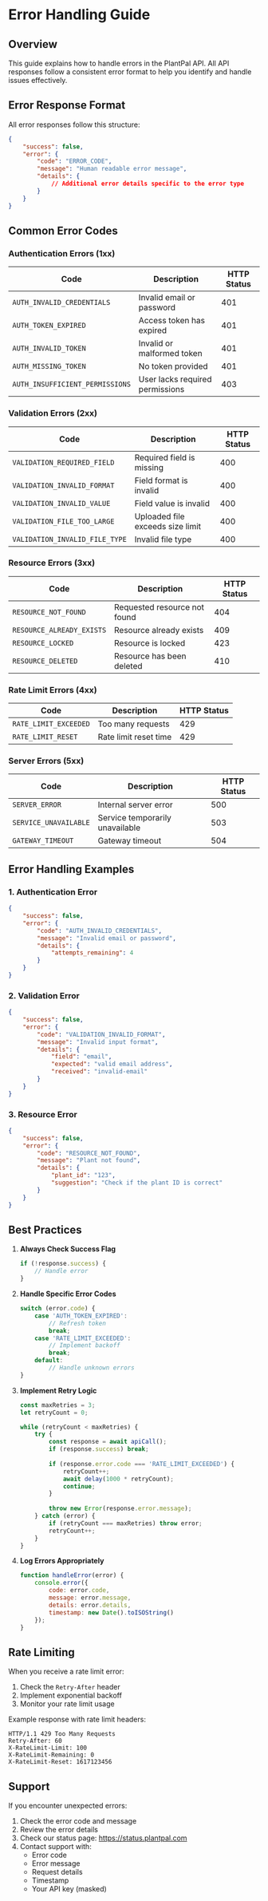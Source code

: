 # Error Handling Guide

## Overview
This guide explains how to handle errors in the PlantPal API. All API responses follow a consistent error format to help you identify and handle issues effectively.

## Error Response Format

All error responses follow this structure:

```json
{
    "success": false,
    "error": {
        "code": "ERROR_CODE",
        "message": "Human readable error message",
        "details": {
            // Additional error details specific to the error type
        }
    }
}
```

## Common Error Codes

### Authentication Errors (1xx)

| Code | Description | HTTP Status |
|------|-------------|-------------|
| `AUTH_INVALID_CREDENTIALS` | Invalid email or password | 401 |
| `AUTH_TOKEN_EXPIRED` | Access token has expired | 401 |
| `AUTH_INVALID_TOKEN` | Invalid or malformed token | 401 |
| `AUTH_MISSING_TOKEN` | No token provided | 401 |
| `AUTH_INSUFFICIENT_PERMISSIONS` | User lacks required permissions | 403 |

### Validation Errors (2xx)

| Code | Description | HTTP Status |
|------|-------------|-------------|
| `VALIDATION_REQUIRED_FIELD` | Required field is missing | 400 |
| `VALIDATION_INVALID_FORMAT` | Field format is invalid | 400 |
| `VALIDATION_INVALID_VALUE` | Field value is invalid | 400 |
| `VALIDATION_FILE_TOO_LARGE` | Uploaded file exceeds size limit | 400 |
| `VALIDATION_INVALID_FILE_TYPE` | Invalid file type | 400 |

### Resource Errors (3xx)

| Code | Description | HTTP Status |
|------|-------------|-------------|
| `RESOURCE_NOT_FOUND` | Requested resource not found | 404 |
| `RESOURCE_ALREADY_EXISTS` | Resource already exists | 409 |
| `RESOURCE_LOCKED` | Resource is locked | 423 |
| `RESOURCE_DELETED` | Resource has been deleted | 410 |

### Rate Limit Errors (4xx)

| Code | Description | HTTP Status |
|------|-------------|-------------|
| `RATE_LIMIT_EXCEEDED` | Too many requests | 429 |
| `RATE_LIMIT_RESET` | Rate limit reset time | 429 |

### Server Errors (5xx)

| Code | Description | HTTP Status |
|------|-------------|-------------|
| `SERVER_ERROR` | Internal server error | 500 |
| `SERVICE_UNAVAILABLE` | Service temporarily unavailable | 503 |
| `GATEWAY_TIMEOUT` | Gateway timeout | 504 |

## Error Handling Examples

### 1. Authentication Error
```json
{
    "success": false,
    "error": {
        "code": "AUTH_INVALID_CREDENTIALS",
        "message": "Invalid email or password",
        "details": {
            "attempts_remaining": 4
        }
    }
}
```

### 2. Validation Error
```json
{
    "success": false,
    "error": {
        "code": "VALIDATION_INVALID_FORMAT",
        "message": "Invalid input format",
        "details": {
            "field": "email",
            "expected": "valid email address",
            "received": "invalid-email"
        }
    }
}
```

### 3. Resource Error
```json
{
    "success": false,
    "error": {
        "code": "RESOURCE_NOT_FOUND",
        "message": "Plant not found",
        "details": {
            "plant_id": "123",
            "suggestion": "Check if the plant ID is correct"
        }
    }
}
```

## Best Practices

1. **Always Check Success Flag**
   ```javascript
   if (!response.success) {
       // Handle error
   }
   ```

2. **Handle Specific Error Codes**
   ```javascript
   switch (error.code) {
       case 'AUTH_TOKEN_EXPIRED':
           // Refresh token
           break;
       case 'RATE_LIMIT_EXCEEDED':
           // Implement backoff
           break;
       default:
           // Handle unknown errors
   }
   ```

3. **Implement Retry Logic**
   ```javascript
   const maxRetries = 3;
   let retryCount = 0;

   while (retryCount < maxRetries) {
       try {
           const response = await apiCall();
           if (response.success) break;
           
           if (response.error.code === 'RATE_LIMIT_EXCEEDED') {
               retryCount++;
               await delay(1000 * retryCount);
               continue;
           }
           
           throw new Error(response.error.message);
       } catch (error) {
           if (retryCount === maxRetries) throw error;
           retryCount++;
       }
   }
   ```

4. **Log Errors Appropriately**
   ```javascript
   function handleError(error) {
       console.error({
           code: error.code,
           message: error.message,
           details: error.details,
           timestamp: new Date().toISOString()
       });
   }
   ```

## Rate Limiting

When you receive a rate limit error:

1. Check the `Retry-After` header
2. Implement exponential backoff
3. Monitor your rate limit usage

Example response with rate limit headers:
```http
HTTP/1.1 429 Too Many Requests
Retry-After: 60
X-RateLimit-Limit: 100
X-RateLimit-Remaining: 0
X-RateLimit-Reset: 1617123456
```

## Support

If you encounter unexpected errors:

1. Check the error code and message
2. Review the error details
3. Check our status page: https://status.plantpal.com
4. Contact support with:
   - Error code
   - Error message
   - Request details
   - Timestamp
   - Your API key (masked) 